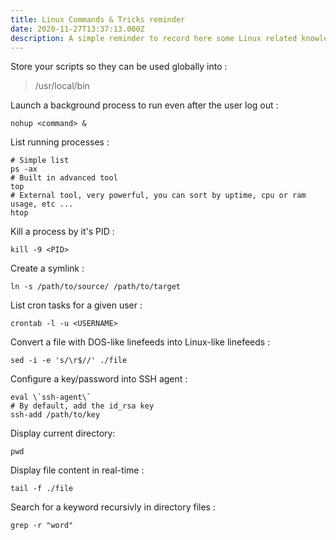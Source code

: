 ```yaml
---
title: Linux Commands & Tricks reminder
date: 2020-11-27T13:37:13.000Z
description: A simple reminder to record here some Linux related knowledge
---
```

Store your scripts so they can be used globally into :
> /usr/local/bin

Launch a background process to run even after the user log out :
```shell
nohup <command> &
```

List running processes : 
```shell
# Simple list
ps -ax
# Built in advanced tool
top
# External tool, very powerful, you can sort by uptime, cpu or ram usage, etc ...
htop 
```

Kill a process by it's PID : 
```shell
kill -9 <PID>
```

Create a symlink :
```shell
ln -s /path/to/source/ /path/to/target
```

List cron tasks for a given user :
```shell
crontab -l -u <USERNAME>
```

Convert a file with DOS-like linefeeds into Linux-like linefeeds :
```shell
sed -i -e 's/\r$//' ./file
```

Configure a key/password into SSH agent :
```shell
eval \`ssh-agent\`
# By default, add the id_rsa key
ssh-add /path/to/key
```

Display current directory:
```shell
pwd
```

Display file content in real-time :
```shell
tail -f ./file
```

Search for a keyword recursivly in directory files :
```shell
grep -r "word"
```